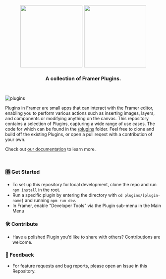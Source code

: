 <h1 align="center" margin="0">
  <img width="200" src="assets/framer-plugin-light.svg#gh-light-mode-only">
  <img width="200" src="assets/framer-plugin-dark.svg#gh-dark-mode-only">
</h1>
<h3 align="center" style="margin: 0;">
A collection of Framer Plugins.
</h3>
</p>

<br>

![plugins](assets/plugins.png)

Plugins in [Framer](https://www.framer.com/) are small apps that can interact with the Framer editor, enabling you to perform various actions such as inserting images, layers, and components or modifying anything on the canvas. This repository contains a selection of Plugins, capturing a wide range of use cases. The code for which can be found in the [/plugins](https://github.com/framer/plugins/tree/main/plugins) folder. Feel free to clone and build off the existing Plugins, or open a pull reqest with a contribution of your own.

Check out [our documentation](https://www.framer.com/developers/plugins-introduction) to learn more.

<br>

### 🎛️ Get Started

-   To set up this repository for local development, clone the repo and run `npm install` in the root.
-   Run a specific plugin by entering the directory with `cd plugins/[plugin-name]` and running `npm run dev`.
-   In Framer, enable "Developer Tools" via the Plugin sub-menu in the Main Menu

### 🛠️ Contribute

-   Have a polished Plugin you’d like to share with others? Contributions are welcome.

### 🔮 Feedback

-   For feature requests and bug reports, please open an Issue in this Repository.
